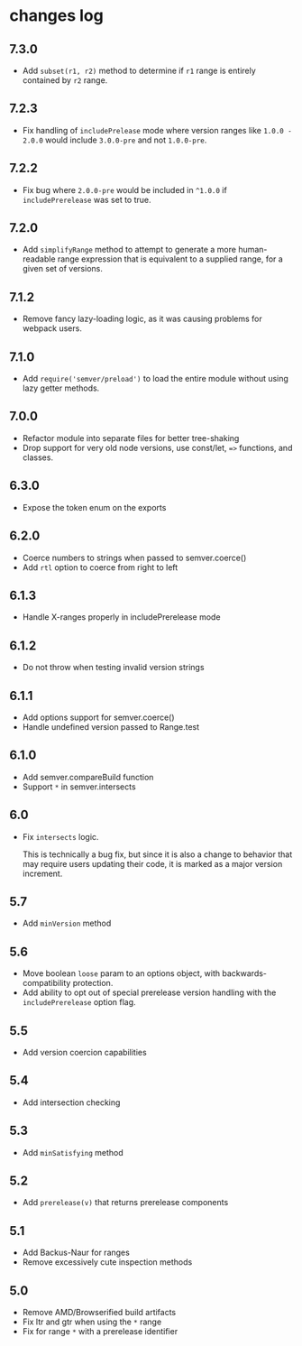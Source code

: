 # changes log

## 7.3.0

- Add `subset(r1, r2)` method to determine if `r1` range is entirely
  contained by `r2` range.

## 7.2.3

- Fix handling of `includePrelease` mode where version ranges like `1.0.0 - 2.0.0` would include `3.0.0-pre` and not `1.0.0-pre`.

## 7.2.2

- Fix bug where `2.0.0-pre` would be included in `^1.0.0` if
  `includePrerelease` was set to true.

## 7.2.0

- Add `simplifyRange` method to attempt to generate a more human-readable
  range expression that is equivalent to a supplied range, for a given set
  of versions.

## 7.1.2

- Remove fancy lazy-loading logic, as it was causing problems for webpack
  users.

## 7.1.0

- Add `require('semver/preload')` to load the entire module without using
  lazy getter methods.

## 7.0.0

- Refactor module into separate files for better tree-shaking
- Drop support for very old node versions, use const/let, `=>` functions,
  and classes.

## 6.3.0

- Expose the token enum on the exports

## 6.2.0

- Coerce numbers to strings when passed to semver.coerce()
- Add `rtl` option to coerce from right to left

## 6.1.3

- Handle X-ranges properly in includePrerelease mode

## 6.1.2

- Do not throw when testing invalid version strings

## 6.1.1

- Add options support for semver.coerce()
- Handle undefined version passed to Range.test

## 6.1.0

- Add semver.compareBuild function
- Support `*` in semver.intersects

## 6.0

- Fix `intersects` logic.

  This is technically a bug fix, but since it is also a change to behavior
  that may require users updating their code, it is marked as a major
  version increment.

## 5.7

- Add `minVersion` method

## 5.6

- Move boolean `loose` param to an options object, with
  backwards-compatibility protection.
- Add ability to opt out of special prerelease version handling with
  the `includePrerelease` option flag.

## 5.5

- Add version coercion capabilities

## 5.4

- Add intersection checking

## 5.3

- Add `minSatisfying` method

## 5.2

- Add `prerelease(v)` that returns prerelease components

## 5.1

- Add Backus-Naur for ranges
- Remove excessively cute inspection methods

## 5.0

- Remove AMD/Browserified build artifacts
- Fix ltr and gtr when using the `*` range
- Fix for range `*` with a prerelease identifier
